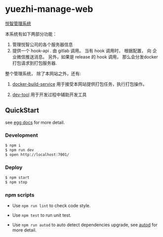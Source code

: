 # yuezhi-manage-web

[悦智管理系统](http://git.isecsp.com/yuezhi/manage/web)

本系统有如下两部分功能：

1. 管理悦智公司的各个服务器信息
2. 提供一个 hook-api . 由 gitlab 调用。 
    当有 hook 调用时， 根据配置， 向 企业微信推送消息。
    另外，如果是 release 的 hook 调用， 那么会分发docker打包请求到打包服务器.

整个管理系统， 除了本网站之外，还有:

1. [docker-build-service](http://git.isecsp.com/yuezhi/manage/docker-build-service)
    用于接受本网站提供打包任务，执行打包操作。  

2. [dev-tool](http://git.isecsp.com/yuezhi/manage/dev-tool)
    用于开发过程中辅助开发工具

## QuickStart

<!-- add docs here for user -->

see [egg docs][egg] for more detail.

### Development

```bash
$ npm i
$ npm run dev
$ open http://localhost:7001/
```

### Deploy

```bash
$ npm start
$ npm stop
```

### npm scripts

- Use `npm run lint` to check code style.

- Use `npm test` to run unit test.

- Use `npm run autod` to auto detect dependencies upgrade, see [autod](https://www.npmjs.com/package/autod) for more detail.

  


[egg]: https://eggjs.org